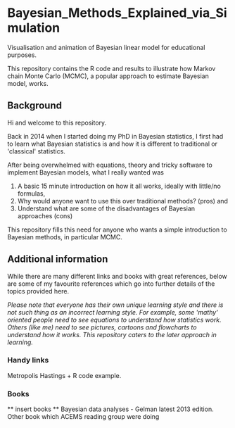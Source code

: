 # Bayesian_Methods_Explained_via_Simulation
Visualisation and animation of Bayesian linear model for educational purposes.

This repository contains the R code and results to illustrate how Markov chain Monte Carlo (MCMC), a popular approach to estimate Bayesian model, works.

## Background
Hi and welcome to this repository.

Back in 2014 when I started doing my PhD in Bayesian statistics, I first had to learn what Bayesian statistics is and how it is different to traditional or 'classical' statistics. 

After being overwhelmed with equations, theory and tricky software to implement Bayesian models, what I really wanted was

1. A basic 15 minute introduction on how it all works, ideally with little/no formulas,
2. Why would anyone want to use this over traditional methods? (pros) and
3. Understand what are some of the disadvantages of Bayesian approaches (cons)

This repository fills this need for anyone who wants a simple introduction to Bayesian methods, in particular MCMC.

## Additional information
While there are many different links and books with great references, below are some of my favourite references which go into further details of the topics provided here.

_Please note that everyone has their own unique learning style and there is not such thing as an incorrect learning style. For example, some 'mathy' oriented people need to see equations to understand how statistics work. Others (like me) need to see pictures, cartoons and flowcharts to understand how it works. This repository caters to the later approach in learning._

### Handy links

Metropolis Hastings + R code example.

### Books

** insert books **
Bayesian data analyses - Gelman latest 2013 edition.
Other book which ACEMS reading group were doing 
